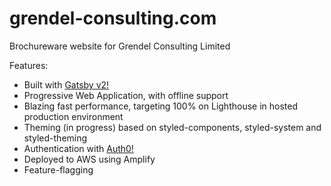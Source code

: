 # grendel-consulting.com

Brochureware website for Grendel Consulting Limited

Features:
- Built with [Gatsby v2!](https://www.gatsbyjs.org)
- Progressive Web Application, with offline support
- Blazing fast performance, targeting 100% on Lighthouse in hosted production environment
- Theming (in progress) based on styled-components, styled-system and styled-theming
- Authentication with [Auth0!](https://auth0.com)
- Deployed to AWS using Amplify
- Feature-flagging
